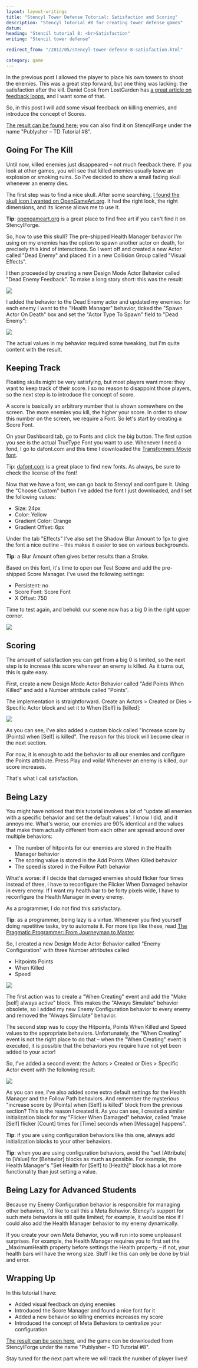 ```yaml
---
layout: layout-writings
title: "Stencyl Tower Defense Tutorial: Satisfaction and Scoring"
description: "Stencyl Tutorial #8 for creating tower defense games"
datum: 
heading: "Stencil tutorial 8: <br>Satisfaction"
writing: "Stencil tower defense"

redirect_from: "/2012/05/stencyl-tower-defense-8-satisfaction.html"

category: game
---
```


In the previous post I allowed the player to place his own towers to shoot the enemies. This was a great step
forward, but one thing was lacking: the satisfaction after the kill. Daniel Cook from LostGarden has [a great article
on feedback loops](http://www.lostgarden.com/2006/10/what-are-game-mechanics.html), and I want some of that.

So, in this post I will add some visual feedback on killing enemies, and introduce the concept of Scores.

[The result can be found here](http://www.stencyl.com/game/play/12848); you can also find it on StencylForge under
the name "Publysher – TD Tutorial #8".

Going For The Kill
------------------

Until now, killed enemies just disappeared – not much feedback there. If you look at other games,
you will see that killed enemies usually leave an explosion or smoking ruins. So I've decided to show a small fading
skull whenever an enemy dies.

The first step was to find a nice skull. After some searching,
[I found the skull icon I wanted on OpenGameArt.org](http://opengameart.org/content/various-icons). It
had the right look, the right dimensions, and its license allows me to use it.

**Tip**: [opengameart.org](http://opengameart.org/) is a great place to find free art if you can't find it on
StencylForge.

So, how to use this skull? The pre-shipped Health Manager behavior I'm using on my enemies has the option to spawn
another actor on death, for precisely this kind of interactions. So I went off and created a new Actor called "Dead
Enemy" and placed it in a new Collision Group called "Visual Effects".

I then proceeded by creating a new Design Mode Actor Behavior called "Dead Enemy Feedback".  To make a long story
short: this was the result:

![](/images/stencyl/step8-1.png)

I added the behavior to the Dead Enemy actor and updated my enemies: for each enemy I went to the "Health Manager"
behavior, ticked the "Spawn Actor On Death" box and set the "Actor Type To Spawn" field to "Dead Enemy":

![](/images/stencyl/step8-2.png)

The actual values in my behavior required some tweaking, but I'm quite content with the result.

Keeping Track
--------------

Floating skulls might be very satisfying, but most players want more: they want to keep track of their score. I so no
 reason to disappoint those players, so the next step is to introduce the concept of score.

A score is basically an arbitrary number that is shown somewhere on the screen. The more enemies you kill,
the higher your score. In order to show this number on the screen, we require a Font. So let's start by creating a
Score Font.

On your Dashboard tab, go to Fonts and click the big button. The first option you see is the actual TrueType Font you
want to use. Whenever I need a fond, I go to dafont.com and this time I downloaded the
[Transformers Movie font](http://www.dafont.com/transformers-movie.font).

Tip: [dafont.com](http://dafont.com) is a great place to find new fonts. As always,
be sure to check the license of the font!

Now that we have a font, we can go back to Stencyl and configure it. Using the "Choose Custom" button I've added the
font I just downloaded, and I set the following values:

- Size: 24px
- Color: Yellow
- Gradient Color: Orange
- Gradient Offset: 6px

Under the tab "Effects" I've also set the Shadow  Blur Amount to 1px to give the font a nice outline – this makes it
easier to see on various backgrounds.

**Tip**: a Blur Amount often gives better results than a Stroke.

Based on this font, it's time to open our Test Scene and add the pre-shipped Score Manager. I've used the following
settings:

- Persistent: no
- Score Font: Score Font
- X Offset: 750

Time to test again, and behold: our scene now has a big 0 in the right upper corner.

![](/images/stencyl/step8-3.png)

Scoring
-------

The amount of satisfaction you can get from a big 0 is limited, so the next step is to increase this score whenever
an enemy is killed. As it turns out, this is quite easy.

First, create a new Design Mode Actor Behavior called "Add Points When Killed" and add a Number attribute called
"Points".

The implementation is straightforward.  Create an Actors > Created or Dies > Specific Actor block and set it to When
\[Self] is \[killed]:

![](/images/stencyl/step8-4.png)

As you can see, I've also added a custom block called "Increase score by [Points] when [Self] is killed".  The reason
for this block will become clear in the next section.

For now, it is enough to add the behavior to all our enemies and configure the Points attribute. Press Play and
voila! Whenever an enemy is killed, our score increases.

That's what I call satisfaction.

Being Lazy
----------

You might have noticed that this tutorial involves a lot of "update all enemies with a specific behavior and set the
default values". I know I did, and it annoys me. What's worse, our enemies are 90% identical and the values that make
them actually different from each other are spread around over multiple behaviors:

* The number of hitpoints for our enemies are stored in the Health Manager behavior
* The scoring value is stored in the Add Points When Killed behavior
* The speed is stored in the Follow Path behavior

What's worse: if I decide that damaged enemies should flicker four times instead of three,
I have to reconfigure the Flicker When Damaged behavior in every enemy. If I want my health bar to be forty pixels
wide, I have to reconfigure the Health Manager in every enemy.

As a programmer, I do not find this satisfactory.

**Tip**: as a programmer, being lazy is a virtue. Whenever you find yourself doing repetitive tasks,
try to automate it. For more tips like these, read
[The Pragmatic Programmer: From Journeyman to Master](http://www.amazon.com/gp/product/020161622X/ref=as_li_qf_sp_asin_tl?ie=UTF8&camp=1789&creative=9325&creativeASIN=020161622X&linkCode=as2&tag=dnd05-20).

So, I created a new Design Mode Actor Behavior called "Enemy Configuration" with three Number attributes called

- Hitpoints Points
- When Killed
- Speed

![](/images/stencyl/step8-6.png)

The first action was to create a "When Creating" event and add the "Make [self] always active" block. This makes the
"Always Simulate" behavior obsolete, so I added my new Enemy Configuration behavior to every enemy and removed the
"Always Simulate" behavior.

The second step was to copy the Hitpoints, Points When Killed and Speed values to the appropriate behaviors.
Unfortunately, the "When Creating" event is not the right place to do that – when the "When Creating" event is
executed, it is possible that the behaviors you require have not yet been added to your actor!

So, I've added a second event: the Actors > Created or Dies > Specific Actor event with the following result:

![](/images/stencyl/step8-5.png)

As you can see, I've also added some extra default settings for the Health Manager and the Follow Path behaviors. And
remember the mysterious "increase score by [Points] when [Self] is killed" block from the previous section? This is
the reason I created it. As you can see, I created a similar initialization block for my "Flicker When Damaged"
behavior, called "make [Self] flicker [Count] times for [Time] seconds when [Message] happens".

**Tip**: if you are using configuration behaviors like this one, always add initialization blocks to your other
behaviors.

**Tip**: when you are using configuration behaviors, avoid the "set [Attribute] to [Value] for [Behavior] blocks as
much as possible. For example, the Health Manager's "Set Health for [Self] to [Health]" block has a lot more
functionality than just setting a value.

Being Lazy for Advanced Students
--------------------------------

Because my Enemy Configuration behavior is responsible for managing other behaviors,
I'd like to call this a Meta Behavior. Stencyl's support for such meta behaviors is still quite limited; for example,
it would be nice if I could also add the Health Manager behavior to my enemy dynamically.

If you create your own Meta Behavior, you will run into some unpleasant surprises. For example,
the Health Manager requires you to first set the \_MaximumHealth property before settings the Health property – if
not, your health bars will have the wrong size. Stuff like this can only be done by trial and error.

Wrapping Up
-----------

In this tutorial I have:

- Added visual feedback on dying enemies
- Introduced the Score Manager and found a nice font for it
- Added a new behavior so killing enemies increases my score
- Introduced the concept of Meta Behaviors to centralize your configuration

[The result can be seen here](http://www.stencyl.com/game/play/12848), and the game can be downloaded from
StencylForge under the name "Publysher – TD Tutorial #8".

Stay tuned for the next part where we will track the number of player lives!

